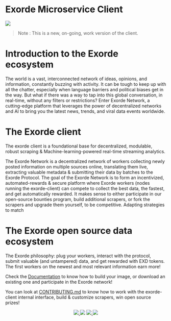 
# Exorde Microservice Client

<img src="https://media.exorde.io/brand/landscape-logo-color.svg">

> Note : This is a new, on-going, work version of the client.

# Introduction to the Exorde ecosystem
The world is a vast, interconnected network of ideas, opinions, and information, constantly buzzing with activity. It can be tough to keep up with all the chatter, especially when language barriers and political biases get in the way. But what if there was a way to tap into this global conversation, in real-time, without any filters or restrictions? Enter Exorde Network, a cutting-edge platform that leverages the power of decentralized networks and AI to bring you the latest news, trends, and viral data events worldwide.

# The Exorde client

The exorde client is a foundational base for decentralized, modulable, robust scraping & Machine-learning-powered real-time streaming analytics.

The Exorde Network is a decentralized network of workers collecting newly posted information on multiple sources online, translating them live, extracting valuable metadata & submitting their data by batches to the Exorde Protocol. The goal of the Exorde Network is to form an incentivized, automated-rewards & secure platform where Exorde workers (nodes running the exorde-client) can compete to collect the best data, the fastest, and get automatically rewarded. It makes sense to either participate in our open-source bounties program, build additional scrapers, or fork the scrapers and upgrade them yourself, to be competitive. Adapting strategies to match

# The Exorde open source data ecosystem

The Exorde philosophy: plug your workers, interact with the protocol, submit valuable (and untampered) data, and get rewarded with EXD tokens. The first workers on the newest and most relevant information earn more!

Check the [Documentation](https://docs.exorde.network/) to know how to build your image, or download an existing one and participate in the Exorde network!

You can look at [CONTRIBUTING.md](CONTRIBUTING.md) to know how to work with the exorde-client internal interface, build & customize scrapers, win open source prizes!

<p align="center">
  <a href="CONTRIBUTING.md">
  	<img src="https://img.shields.io/badge/how%20to-CONTRIBUTE-blue?style=for-the-badge" />
  </a>
 <a href="https://docs.exorde.network/run/run_from_container_image">
 	<img src="https://img.shields.io/badge/how%20to-mine%20EXD-yellowgreen?style=for-the-badge" /></a>
  <a href="https://github.com/exorde-labs/TestnetProtocol">
  	<img src="https://img.shields.io/badge/check%20the-%20EXORDE%20PROTOCOL-red?style=for-the-badge" />
  </a>
  <a href="https://exorde.network">
  	<img src="https://img.shields.io/badge/check%20the-%20Exorde%20Website-gray?style=for-the-badge" />
  </a>
</p>